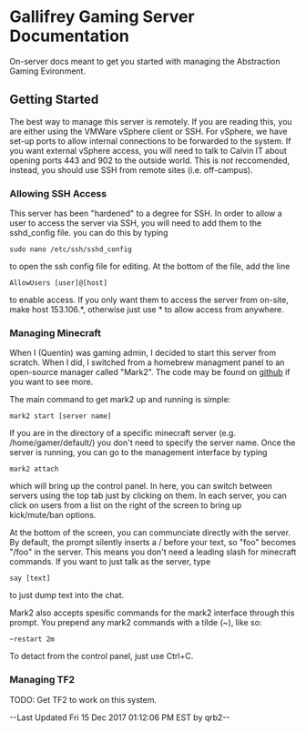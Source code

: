 # Gallifrey Gaming Server Documentation

On-server docs meant to get you started with managing the Abstraction Gaming Evironment.

## Getting Started

The best way to manage this server is remotely. If you are reading this, you are either using the VMWare vSphere client or SSH. For vSphere, we have set-up ports to allow internal connections to be forwarded to the system. If you want external vSphere access, you will need to talk to Calvin IT about opening ports 443 and 902 to the outside world. This is *not* reccomended, instead, you should use SSH from remote sites (i.e. off-campus).


### Allowing SSH Access

This server has been "hardened" to a degree for SSH. In order to allow a user to access the server via SSH, you will need to add them to the sshd_config file. you can do this by typing

```
sudo nano /etc/ssh/sshd_config
```

to open the ssh config file for editing. At the bottom of the file, add the line

```
AllowUsers [user]@[host]
```

to enable access. If you only want them to access the server from on-site, make host 153.106.\*, otherwise just use \* to allow access from anywhere.


### Managing Minecraft

When I (Quentin) was gaming admin, I decided to start this server from scratch. When I did, I switched from a homebrew managment panel to an open-source manager called "Mark2". The code may be found on [github](https://github.com/gsand/mark2) if you want to see more.

The main command to get mark2 up and running is simple: 

```
mark2 start [server name]
```

If you are in the directory of a specific minecraft server (e.g. /home/gamer/default/) you don't need to specify the server name. Once the server is running, you can go to the management interface by typing

```
mark2 attach
```

which will bring up the control panel. In here, you can switch between servers using the top tab just by clicking on them. In each server, you can click on users from a list on the right of the screen to bring up kick/mute/ban options.

At the bottom of the screen, you can communciate directly with the server. By default, the prompt silently inserts a / before your text, so "foo" becomes "/foo" in the server. This means you don't need a leading slash for minecraft commands. If you want to just talk as the server, type

```
say [text]
```

to just dump text into the chat.

Mark2 also accepts spesific commands for the mark2 interface through this prompt. You prepend any mark2 commands with a tilde (~), like so:

```
~restart 2m
```

To detact from the control panel, just use Ctrl+C.

### Managing TF2

TODO: Get TF2 to work on this system.


--Last Updated Fri 15 Dec 2017 01:12:06 PM EST by qrb2--

